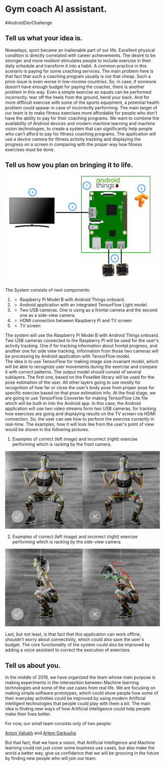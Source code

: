# Gym coach AI assistant.
#AndroidDevChallenge
## Tell us what your idea is.

Nowadays, sport became an inalienable part of our life. Excellent physical condition is directly correlated with career achievements. The desire to be stronger and more resilient stimulates people to include exercise in their daily schedule and transform it into a habit. A common practice in this scenario is paying for some coaching services. The main problem here is that fact that such a coaching program usually is not that cheap. Such a price issue is even worse in low-income countries. So, in case, if someone doesn’t have enough budget for paying the coacher, there is another problem in this way. Even a simple exercise as squats can be performed incorrectly: tear off the heels from the ground, bend your back. And for more difficult exercise with some of the sports equipment, a potential health problem could appear in case of incorrectly performing.
The main target of our team is to make fitness exercises more affordable for people who don’t have the ability to pay for their coaching programs. We want to combine the availability of Android devices and modern machine learning and machine vision technologies, to create a system that can significantly help people who can’t afford to pay for fitness coaching programs. The application will use a device camera for fitness activity tracking and displaying the progress on a screen in comparing with the proper way how fitness exercises must be done.

## Tell us how you plan on bringing it to life. 

![](assets/Schema.png)

The System consists of next components:
1. - Raspberry Pi Model B with Android Things onboard.
2. - Android application with an integrated TensorFlow Light model.
3. - Two USB cameras. One is using as a frontal camera and the second one as a side-view camera.
4. - HDMI connection between Raspberry Pi and TV screen 
5. - TV screen  

The system will use the Raspberry Pi Model B with Android Things onboard. Two USB cameras connected to the Raspberry Pi will be used for the user's activity tracking. One if for tracking information about frontal progress, and another one for side view tracking. Information from those two cameras will be processing by Android application with TensorFlow model.  
The idea is to use TensorFlow for making image size invariant model, which will be able to recognize user movements during the exercise and compare it with correct patterns. The output model should consist of several sublayers. The first one, based on the PoseNet library will be used for the pose estimation of the user. All other layers going to use mostly for recognition of how far or close the user’s body pose from proper pose for specific exercise based on that pose estimation info. At the final stage, we are going to use TensorFlow Converter for making TensorFlow Lite file which will be built-in into the Android app. In this case, the Android application will use two video streams form two USB cameras, for tracking how exercises are going and displaying results on the TV screen via HDMI connection. So, the user can see how to perform the exercise correctly in real-time. 
The examples, how it will look like from the user's point of view would be shown in the following pictures.

1. Examples of correct (left image) and incorrect (right) exercise performing which is racking by the front camera.

![](assets/1.png)

2. Examples of correct (left image) and incorrect (right) exercise performing which is racking by the side-view camera.

![](assets/2.png)

Last, but not least, is that fact that this application can work offline, shouldn’t worry about connectivity, which could also save the user's budget. 
The core functionality of the system could also be improved by adding a voice assistant to correct the execution of exercises.

## Tell us about you.

In the middle of 2019, we have organized the team whose main purpose is making experiments in the intersection between Machine learning technologies and some of the use cases from real life. We are focusing on making simple software prototypes, which could show people how some of their everyday activities could be improved by using modern Artificial intelligent technologies that people could play with them a bit. The main idea is finding new ways of how Artificial intelligence could help people make their lives better. 

For now, our small team consists only of two people:

[Anton Valiukh](https://ua.linkedin.com/in/valiuh) and [Artem Garkusha](https://nl.linkedin.com/in/artemgarkusha)

But that fact, that we have a vision, that Artificial Intelligence and Machine learning could not just cover some business use cases, but also make the world a better way, give us confidence that we will be grooving in the future by finding new people who will join our team. 

